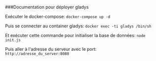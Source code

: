 ###Documentation pour déployer gladys

Exécuter le docker-compose:
`docker-compose up -d`

Puis se connecter au container gladys: 
`docker exec -ti gladys /bin/sh`

Et exécuter cette commande pour initialiser la base de données: 
`node init.js`

Puis aller à l'adresse du serveur avec le port: 
`http://adresse_du_server:8080`
